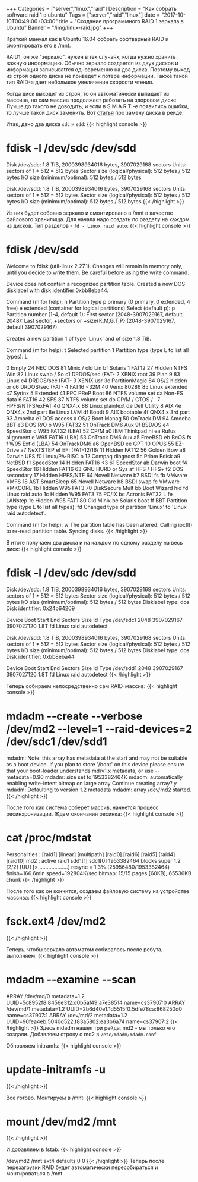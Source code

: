 +++
Categories = ["server","linux","raid"]
Description = "Как собрать software raid 1 в ubuntu"
Tags = ["server","raid","linux"]
date = "2017-10-10T00:49:06+03:00"
title = "Создание программного RAID 1 зеркала в Ubuntu"
Banner = "/img/linux-raid.jpg"
+++

Краткий мануал как в Ubuntu 16.04 собрать софтварный RAID и смонтировать его в /mnt.

<!--more-->

RAID1, он же "зеркало", нужен в тех случаях, когда нужно хранить важную информацию. Обычно зеркало создается из двух дисков и информация записываtтся одновременно на два диска. Поэтому выход из строя одного диска не приведет к потере информации. Также такой тип RAID-а дает небольшое увеличение скорости чтения.

Когда диск выходит из строя, то он автоматически выпадает из массива, но сам массив продолжает работать на здоровом диске. Лучше до такого не доводить, и если в S.M.A.R.T.-е появились ошибки, то лучше такой диск заменить. Вот [статья](/post/zamena-diska-v-raide/) про замену диска в рейде.

Итак, дано два диска ```sdc``` и ```sdd```:
{{< highlight console >}}
# fdisk -l /dev/sdc /dev/sdd 
Disk /dev/sdc: 1.8 TiB, 2000398934016 bytes, 3907029168 sectors
Units: sectors of 1 * 512 = 512 bytes
Sector size (logical/physical): 512 bytes / 512 bytes
I/O size (minimum/optimal): 512 bytes / 512 bytes


Disk /dev/sdd: 1.8 TiB, 2000398934016 bytes, 3907029168 sectors
Units: sectors of 1 * 512 = 512 bytes
Sector size (logical/physical): 512 bytes / 512 bytes
I/O size (minimum/optimal): 512 bytes / 512 bytes
{{< /highlight >}}

Из них будет собрано зеркало и смонтировано в /mnt в качестве файлового хранилища.
Для начала надо создать по разделу на каждом из дисков. Тип разделов - ```fd - Linux raid auto```:
{{< highlight console >}}
# fdisk /dev/sdd

Welcome to fdisk (util-linux 2.27.1).
Changes will remain in memory only, until you decide to write them.
Be careful before using the write command.

Device does not contain a recognized partition table.
Created a new DOS disklabel with disk identifier 0xbb8eba44.

Command (m for help): n
Partition type
   p   primary (0 primary, 0 extended, 4 free)
   e   extended (container for logical partitions)
Select (default p): p
Partition number (1-4, default 1): 
First sector (2048-3907029167, default 2048):
Last sector, +sectors or +size{K,M,G,T,P} (2048-3907029167, default 3907029167):

Created a new partition 1 of type 'Linux' and of size 1.8 TiB.



Command (m for help): t
Selected partition 1
Partition type (type L to list all types): L

 0  Empty           24  NEC DOS         81  Minix / old Lin bf  Solaris
 1  FAT12           27  Hidden NTFS Win 82  Linux swap / So c1  DRDOS/sec (FAT-
 2  XENIX root      39  Plan 9          83  Linux           c4  DRDOS/sec (FAT-
 3  XENIX usr       3c  PartitionMagic  84  OS/2 hidden or  c6  DRDOS/sec (FAT-
 4  FAT16 <32M      40  Venix 80286     85  Linux extended  c7  Syrinx
 5  Extended        41  PPC PReP Boot   86  NTFS volume set da  Non-FS data
 6  FAT16           42  SFS             87  NTFS volume set db  CP/M / CTOS / .
 7  HPFS/NTFS/exFAT 4d  QNX4.x          88  Linux plaintext de  Dell Utility
 8  AIX             4e  QNX4.x 2nd part 8e  Linux LVM       df  BootIt
 9  AIX bootable    4f  QNX4.x 3rd part 93  Amoeba          e1  DOS access
 a  OS/2 Boot Manag 50  OnTrack DM      94  Amoeba BBT      e3  DOS R/O
 b  W95 FAT32       51  OnTrack DM6 Aux 9f  BSD/OS          e4  SpeedStor
 c  W95 FAT32 (LBA) 52  CP/M            a0  IBM Thinkpad hi ea  Rufus alignment
 e  W95 FAT16 (LBA) 53  OnTrack DM6 Aux a5  FreeBSD         eb  BeOS fs
 f  W95 Ext'd (LBA) 54  OnTrackDM6      a6  OpenBSD         ee  GPT
10  OPUS            55  EZ-Drive        a7  NeXTSTEP        ef  EFI (FAT-12/16/
11  Hidden FAT12    56  Golden Bow      a8  Darwin UFS      f0  Linux/PA-RISC b
12  Compaq diagnost 5c  Priam Edisk     a9  NetBSD          f1  SpeedStor
14  Hidden FAT16 <3 61  SpeedStor       ab  Darwin boot     f4  SpeedStor
16  Hidden FAT16    63  GNU HURD or Sys af  HFS / HFS+      f2  DOS secondary
17  Hidden HPFS/NTF 64  Novell Netware  b7  BSDI fs         fb  VMware VMFS
18  AST SmartSleep  65  Novell Netware  b8  BSDI swap       fc  VMware VMKCORE
1b  Hidden W95 FAT3 70  DiskSecure Mult bb  Boot Wizard hid fd  Linux raid auto
1c  Hidden W95 FAT3 75  PC/IX           bc  Acronis FAT32 L fe  LANstep
1e  Hidden W95 FAT1 80  Old Minix       be  Solaris boot    ff  BBT
Partition type (type L to list all types): fd
Changed type of partition 'Linux' to 'Linux raid autodetect'.

Command (m for help): w
The partition table has been altered.
Calling ioctl() to re-read partition table.
Syncing disks.
{{< /highlight >}}

В итоге получаем два диска и на каждом по одному разделу на весь диск:
{{< highlight console >}}
# fdisk -l /dev/sdc /dev/sdd
Disk /dev/sdc: 1.8 TiB, 2000398934016 bytes, 3907029168 sectors
Units: sectors of 1 * 512 = 512 bytes
Sector size (logical/physical): 512 bytes / 512 bytes
I/O size (minimum/optimal): 512 bytes / 512 bytes
Disklabel type: dos
Disk identifier: 0x24b64209

Device     Boot Start        End    Sectors  Size Id Type
/dev/sdc1        2048 3907029167 3907027120  1.8T fd Linux raid autodetect


Disk /dev/sdd: 1.8 TiB, 2000398934016 bytes, 3907029168 sectors
Units: sectors of 1 * 512 = 512 bytes
Sector size (logical/physical): 512 bytes / 512 bytes
I/O size (minimum/optimal): 512 bytes / 512 bytes
Disklabel type: dos
Disk identifier: 0xbb8eba44

Device     Boot Start        End    Sectors  Size Id Type
/dev/sdd1        2048 3907029167 3907027120  1.8T fd Linux raid autodetect
{{< /highlight >}}


Теперь собираем непосредственно сам RAID-массив:
{{< highlight console >}}
# mdadm --create --verbose /dev/md2 --level=1 --raid-devices=2 /dev/sdc1 /dev/sdd1
mdadm: Note: this array has metadata at the start and
    may not be suitable as a boot device.  If you plan to
    store '/boot' on this device please ensure that
    your boot-loader understands md/v1.x metadata, or use
    --metadata=0.90
mdadm: size set to 1953382464K
mdadm: automatically enabling write-intent bitmap on large array
Continue creating array? y
mdadm: Defaulting to version 1.2 metadata
mdadm: array /dev/md2 started.
{{< /highlight >}}

После того как система соберет массив, начнется процесс ресинхронизации.
Ждем окончания ресинка:
{{< highlight console >}}
# cat /proc/mdstat
Personalities : [raid1] [linear] [multipath] [raid0] [raid6] [raid5] [raid4] [raid10]
md2 : active raid1 sdd1[1] sdc1[0]
      1953382464 blocks super 1.2 [2/2] [UU]
      [>....................]  resync =  1.3% (25956480/1953382464) finish=166.6min speed=192804K/sec
      bitmap: 15/15 pages [60KB], 65536KB chunk
{{< /highlight >}}

После того как он кончится, создаем файловую систему на устройстве массива:
{{< highlight console >}}
# fsck.ext4 /dev/md2
{{< /highlight >}}

Теперь, чтобы зеркало автоматом собиралось после ребута, выполняем:
{{< highlight console >}}
# mdadm --examine --scan
ARRAY /dev/md/0  metadata=1.2 UUID=5c8952f8:8456e312:d0b5af49:a7e38514 name=cs37907:0
ARRAY /dev/md/1  metadata=1.2 UUID=2b6d40e1:1d5515f0:5dfe78ca:868250d0 name=cs37907:1
ARRAY /dev/md/2  metadata=1.2 UUID=96fea4eb:5040d522:f83a5802:ea3b6a74 name=cs37907:2
{{< /highlight >}}
Здесь mdadm нашел три рейда, md2 - мы только что создали.
Добавляем строку с md2 в ```/etc/mdadm/mdadm.conf```


Обновляем initramfs:
{{< highlight console >}}
# update-initramfs -u
{{< /highlight >}}

Все готово. Монтируем в /mnt:
{{< highlight console >}}
# mount /dev/md2 /mnt
{{< /highlight >}}

И добавляем в fstab:
{{< highlight console >}}

/dev/md2	/mnt	ext4	defaults	0	0
{{< /highlight >}}
Теперь после перезагрузки RAID будет автоматически пересобираться и монтироваться в /mnt
